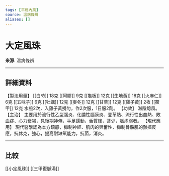 ```yaml
---
tags: [平熄內風]
source: 溫病條辨
aliases: []
---
```


# 大定風珠

**來源**: 溫病條辨  

---

## 詳細資料
【製法用量】 [[白芍]] 18克 [[阿膠]] 9克 [[龜板]] 12克 [[生地黃]] 18克 [[火麻仁]] 6克 [[五味子]] 6克 [[牡蠣]] 12克 [[麥冬]] 12克 [[甘草]] 12克 [[雞子黃]] 2枚 [[鱉甲]] 12克
水煎2次，入雞子黃攪勻，作2次服，1日服2劑。
【功效】
滋陰熄風。
【主治】
主要用於流行性乙型腦炎、化膿性腦膜炎、登革熱、流行性出血熱、敗血症、心力衰竭，見後期神倦，手足蠕動，舌質絳，苔少，脈虛弱者。
【現代應用】
現代醫學認為本方鎮靜，抑制神經、肌肉的興奮性，抑制骨骼肌的顫搐反應，抗休克，強心，提高耐缺氧能力，抗菌，消炎。

---

## 比較
[[小定風珠]]
[[三甲復脈湯]]
